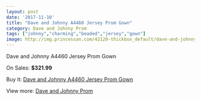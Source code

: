 ```yaml
---
layout: post
date: '2017-11-10'
title: "Dave and Johnny A4460 Jersey Prom Gown"
category: Dave and Johnny Prom
tags: ["johnny","charming","beaded","jersey","gown"]
image: http://img.princessan.com/42120-thickbox_default/dave-and-johnny-a4460-jersey-prom-gown.jpg
---
```

Dave and Johnny A4460 Jersey Prom Gown

On Sales: **$321.99**
<a href="https://www.princessan.com/en/dave-and-johnny-prom/19634-dave-and-johnny-a4460-jersey-prom-gown.html"><amp-img layout="responsive" width="600" height="600" src="//img.princessan.com/42120-thickbox_default/dave-and-johnny-a4460-jersey-prom-gown.jpg" alt="Dave and Johnny A4460 Jersey Prom Gown 0" /></a>
<a href="https://www.princessan.com/en/dave-and-johnny-prom/19634-dave-and-johnny-a4460-jersey-prom-gown.html"><amp-img layout="responsive" width="600" height="600" src="//img.princessan.com/42121-thickbox_default/dave-and-johnny-a4460-jersey-prom-gown.jpg" alt="Dave and Johnny A4460 Jersey Prom Gown 1" /></a>

Buy it: [Dave and Johnny A4460 Jersey Prom Gown](https://www.princessan.com/en/dave-and-johnny-prom/19634-dave-and-johnny-a4460-jersey-prom-gown.html "Dave and Johnny A4460 Jersey Prom Gown")

View more: [Dave and Johnny Prom](https://www.princessan.com/en/181-dave-and-johnny-prom "Dave and Johnny Prom")